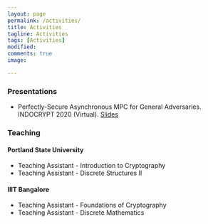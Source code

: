```yaml
---
layout: page
permalink: /activities/
title: Activities
tagline: Activities
tags: [Activities]
modified: 
comments: true
image:

---
```


<h3>Presentations</h3>
<ul>
<li>Perfectly-Secure Asynchronous MPC for General Adversaries. INDOCRYPT 2020 (Virtual).
<a href="/slides_1.pdf" download="slides_1.pdf"  target="_blank"> <span class =
"socialelm">Slides</span></a>
</li>
</ul>

<h3>Teaching</h3>

<h4>Portland State University</h4>
<ul>
<li>Teaching Assistant - Introduction to Cryptography</li>
<li>Teaching Assistant - Discrete Structures II</li>
</ul>

<h4>IIIT Bangalore</h4>
<ul>
<li>Teaching Assistant - Foundations of Cryptography</li>
<li>Teaching Assistant - Discrete Mathematics</li>
</ul>


